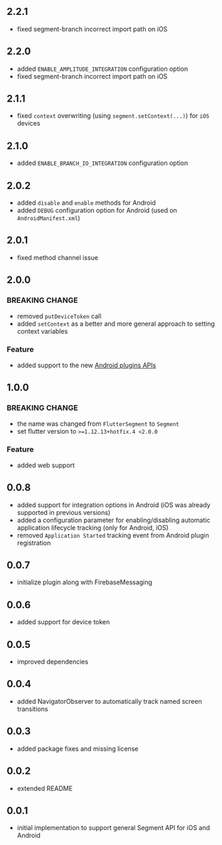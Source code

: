 ## 2.2.1
* fixed segment-branch incorrect import path on iOS

## 2.2.0
* added `ENABLE_AMPLITUDE_INTEGRATION` configuration option
* fixed segment-branch incorrect import path on iOS

## 2.1.1
* fixed `context` overwriting (using `segment.setContext(...)`) for `iOS` devices

## 2.1.0
* added `ENABLE_BRANCH_IO_INTEGRATION` configuration option

## 2.0.2
* added `disable` and `enable` methods for Android
* added `DEBUG` configuration option for Android (used on `AndroidManifest.xml`)

## 2.0.1
* fixed method channel issue

## 2.0.0
### BREAKING CHANGE
* removed `putDeviceToken` call
* added `setContext` as a better and more general approach to setting context variables

### Feature
* added support to the new [Android plugins APIs](https://flutter.dev/docs/development/packages-and-plugins/plugin-api-migration)

## 1.0.0
### BREAKING CHANGE
* the name was changed from `FlutterSegment` to `Segment`
* set flutter version to `>=1.12.13+hotfix.4 <2.0.0`

### Feature
* added web support

## 0.0.8
* added support for integration options in Android (iOS was already supported in previous versions)
* added a configuration parameter for enabling/disabling automatic application lifecycle tracking (only for Android, iOS)
* removed `Application Started` tracking event from Android plugin registration

## 0.0.7
* initialize plugin along with FirebaseMessaging

## 0.0.6
* added support for device token

## 0.0.5
* improved dependencies

## 0.0.4
* added NavigatorObserver to automatically track named screen transitions

## 0.0.3
* added package fixes and missing license

## 0.0.2
* extended README

## 0.0.1
* initial implementation to support general Segment API for iOS and Android
